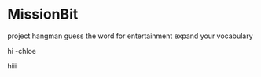 # MissionBit

project hangman
  guess the word
  for entertainment
  expand your vocabulary

hi -chloe

hiii

